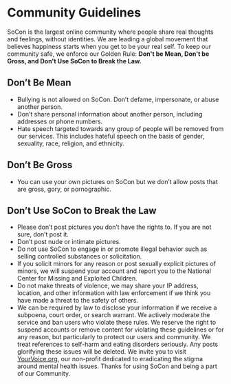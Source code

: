 # Community Guidelines
SoCon is the largest online community where people share real thoughts and feelings, without identities. We are leading a global movement that believes happiness starts when you get to be your real self. To keep our community safe, we enforce our Golden Rule: **Don't be Mean, Don't be Gross, and Don't Use SoCon to Break the Law.**
## Don’t Be Mean
- Bullying is not allowed on SoCon. Don’t defame, impersonate, or abuse another person.
- Don’t share personal information about another person, including addresses or phone numbers.
- Hate speech targeted towards any group of people will be removed from our services. This includes hateful speech on the basis of gender, sexuality, race, religion, and ethnicity.
## Don’t Be Gross
- You can use your own pictures on SoCon but we don’t allow posts that are gross, gory, or pornographic.
## Don’t Use SoCon to Break the Law
- Please don’t post pictures you don’t have the rights to. If you are not sure, don’t post it.
- Don’t post nude or intimate pictures.
- Do not use SoCon to engage in or promote illegal behavior such as selling controlled substances or solicitation.
- If you solicit minors for any reason or post sexually explicit pictures of minors, we will suspend your account and report you to the National Center for Missing and Exploited Children.
- Do not make threats of violence, we may share your IP address, location, and other information with law enforcement if we think you have made a threat to the safety of others.
- We can be required by law to disclose your information if we receive a subpoena, court order, or search warrant.
We actively moderate the service and ban users who violate these rules. We reserve the right to suspend accounts or remove content for violating these guidelines or for any reason, but particularly to protect our users and community.
We treat references to self-harm and eating disorders seriously. Any posts glorifying these issues will be deleted. We invite you to visit [YourVoice.org](http://yourvoice.org), our non-profit dedicated to eradicating the stigma around mental health issues.
Thanks for using SoCon and being a part of our Community.